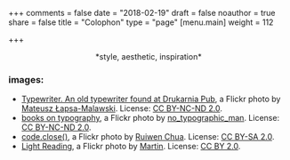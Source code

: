 +++
comments = false
date = "2018-02-19"
draft = false
noauthor = true
share = false
title = "Colophon"
type = "page"
[menu.main]
weight = 112

+++

<center>*style, aesthetic, inspiration*</center>

### images: 

- [Typewriter. An old typewriter found at Drukarnia Pub](https://www.flickr.com/photos/munhitsu/4162953165), a Flickr photo by [Mateusz Łapsa-Malawski](https://www.flickr.com/photos/munhitsu/). License: [CC BY-NC-ND 2.0](https://creativecommons.org/licenses/by-nc-nd/2.0/).
- [books on typography](https://www.flickr.com/photos/kusamakura/4018438577/), a Flickr photo by [no_typographic_man](https://www.flickr.com/photos/kusamakura/). License: [CC BY-NC-ND 2.0](https://creativecommons.org/licenses/by-nc-nd/2.0/).
- [code.close()](https://www.flickr.com/photos/ruiwen/3260095534/), a Flickr photo by [Ruiwen Chua](https://www.flickr.com/photos/ruiwen/). License: [CC BY-SA 2.0](https://creativecommons.org/licenses/by-sa/2.0/).
- [Light Reading](https://www.flickr.com/photos/quattrostagioni/6363562459/), a Flickr photo by [Martin](https://www.flickr.com/photos/quattrostagioni/). License: [CC BY 2.0](https://creativecommons.org/licenses/by/2.0/).

